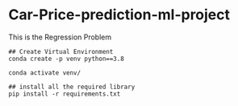 # Car-Price-prediction-ml-project
This is the Regression Problem

```
## Create Virtual Environment
conda create -p venv python==3.8
```
```
conda activate venv/
```
```
## install all the required library
pip install -r requirements.txt
```
